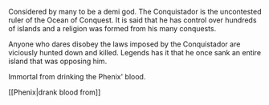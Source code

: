 Considered by many to be a demi god. The Conquistador is the uncontested ruler of the Ocean of Conquest. It is said that he has control over hundreds of islands and a religion was formed from his many conquests. 

Anyone who dares disobey the laws imposed by the Conquistador are viciously hunted down and killed. Legends has it that he once sank an entire island that was opposing him.

Immortal from drinking the Phenix' blood.

[[Phenix|drank blood from]]